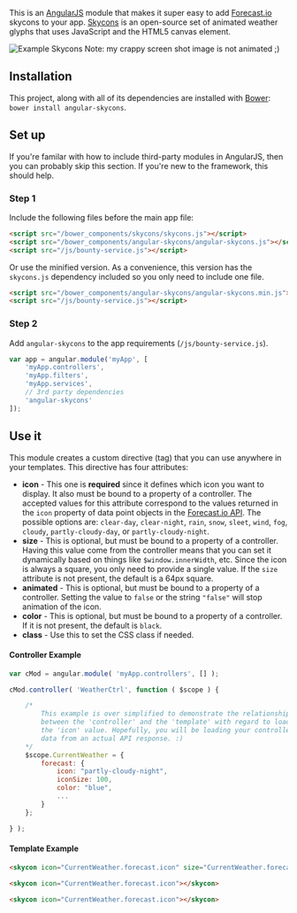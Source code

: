 This is an [AngularJS](http://angularjs.org/) module that makes it super easy to add [Forecast.io](http://forecast.io/) skycons to your app. [Skycons](http://darkskyapp.github.io/skycons/) is an open-source set of animated weather glyphs that uses JavaScript and the HTML5 canvas element.

![Example Skycons](https://raw.githubusercontent.com/projectweekend/angular-skycons/master/screenshots/example-skycons.png)
Note: my crappy screen shot image is not animated ;)

## Installation
This project, along with all of its dependencies are installed with [Bower](http://bower.io/): `bower install angular-skycons`.

## Set up
If you're familar with how to include third-party modules in AngularJS, then you can probably skip this section. If you're new to the framework, this should help.

### Step 1
Include the following files before the main app file:

~~~html
<script src="/bower_components/skycons/skycons.js"></script>
<script src="/bower_components/angular-skycons/angular-skycons.js"></script>
<script src="/js/bounty-service.js"></script>
~~~

Or use the minified version. As a convenience, this version has the `skycons.js` dependency included so you only need to include one file.

~~~html
<script src="/bower_components/angular-skycons/angular-skycons.min.js"></script>
<script src="/js/bounty-service.js"></script>
~~~


### Step 2
Add `angular-skycons` to the app requirements (`/js/bounty-service.js`).
~~~javascript
var app = angular.module('myApp', [
    'myApp.controllers',
    'myApp.filters',
    'myApp.services',
    // 3rd party dependencies
    'angular-skycons'
]);
~~~

## Use it
This module creates a custom directive (tag) that you can use anywhere in your templates. This directive has four attributes:

* **icon** - This one is **required** since it defines which icon you want to display. It also must be bound to a property of a controller. The accepted values for this attribute correspond to the values returned in the `icon` property of data point objects in the [Forecast.io API](https://developer.forecast.io/docs/v2). The possible options are: `clear-day`, `clear-night`, `rain`, `snow`, `sleet`, `wind`, `fog`, `cloudy`, `partly-cloudy-day`, or `partly-cloudy-night`.
* **size** - This is optional, but must be bound to a property of a controller. Having this value come from the controller means that you can set it dynamically based on things like `$window.innerWidth`, etc. Since the icon is always a square, you only need to provide a single value. If the `size` attribute is not present, the default is a 64px square.
* **animated** - This is optional, but must be bound to a property of a controller. Setting the value to `false` or the string `"false"` will stop animation of the icon.
* **color** - This is optional, but must be bound to a property of a controller. If it is not present, the default is `black`.
* **class** - Use this to set the CSS class if needed.

#### Controller Example
~~~javascript
var cMod = angular.module( 'myApp.controllers', [] );

cMod.controller( 'WeatherCtrl', function ( $scope ) {

    /*
        This example is over simplified to demonstrate the relationship
        between the 'controller' and the 'template' with regard to loading
        the 'icon' value. Hopefully, you will be loading your controller with
        data from an actual API response. :)
    */
	$scope.CurrentWeather = {
        forecast: {
            icon: "partly-cloudy-night",
            iconSize: 100,
            color: "blue",
            ...
        }
    };

} );
~~~

#### Template Example
~~~html
<skycon icon="CurrentWeather.forecast.icon" size="CurrentWeather.forecast.iconSize"></skycon>

<skycon icon="CurrentWeather.forecast.icon"></skycon>

<skycon icon="CurrentWeather.forecast.icon"></skycon>
~~~
